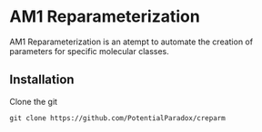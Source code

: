 # AM1 Reparameterization
AM1 Reparameterization is an atempt to automate the creation of parameters for specific molecular classes.
## Installation
Clone the git
```
git clone https://github.com/PotentialParadox/creparm
```